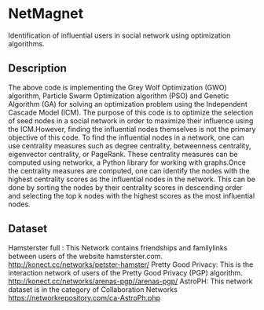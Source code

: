 # NetMagnet
Identification of influential users in social network using optimization algorithms.

## Description
The above code is implementing the Grey Wolf Optimization (GWO) algorithm, Particle Swarm Optimization algorithm (PSO) and Genetic Algorithm (GA) for solving an optimization problem using the Independent Cascade Model (ICM). The purpose of this code is to optimize the selection of seed nodes in a social network in order to maximize their influence using the ICM.However, finding the influential nodes themselves is not the primary objective of this code. To find the influential nodes in a network, one can use centrality measures such as degree centrality, betweenness centrality, eigenvector centrality, or PageRank. These centrality measures can be computed using networkx, a Python library for working with graphs.Once the centrality measures are computed, one can identify the nodes with the highest centrality scores as the influential nodes in the network. This can be done by sorting the nodes by their centrality scores in descending order and selecting the top k nodes with the highest scores as the most influential nodes.

## Dataset

Hamsterster full : This Network contains friendships and familylinks between users of the website hamsterster.com.  http://konect.cc/networks/petster-hamster/ 
Pretty Good Privacy: This is the interaction network of users of the Pretty Good Privacy (PGP) algorithm.  http://konect.cc/networks/arenas-pgp//arenas-pgp/ 
AstroPH: This network dataset is in the category of Collaboration Networks https://networkrepository.com/ca-AstroPh.php 

